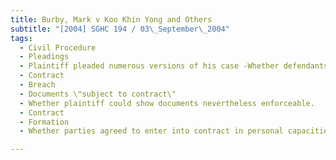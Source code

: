 ```yaml
---
title: Burby, Mark v Koo Khin Yong and Others 
subtitle: "[2004] SGHC 194 / 03\_September\_2004"
tags:
  - Civil Procedure
  - Pleadings
  - Plaintiff pleaded numerous versions of his case -Whether defendants\' failure to ask for particulars precluded them from alleging that plaintiff\'s pleaded case was different from plaintiff\'s case actually presented
  - Contract
  - Breach
  - Documents \"subject to contract\"
  - Whether plaintiff could show documents nevertheless enforceable.
  - Contract
  - Formation
  - Whether parties agreed to enter into contract in personal capacities

---
```


